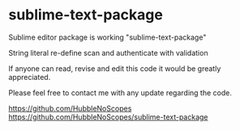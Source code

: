 # sublime-text-package

Sublime editor package is working "sublime-text-package"

String literal re-define scan and authenticate with validation

If anyone can read, revise and edit this code it would be greatly appreciated. 

Please feel free to contact me with any update regarding the code.

https://github.com/HubbleNoScopes
https://github.com/HubbleNoScopes/sublime-text-package
